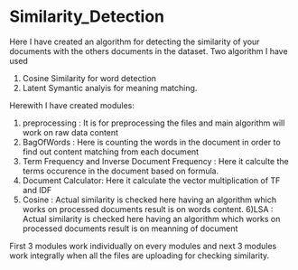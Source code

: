 # Similarity_Detection
Here I have created an algorithm for detecting the similarity of your documents with the others documents in the dataset. Two algorithm I have used 
1. Cosine Similarity for word detection
2. Latent Symantic analyis for meaning matching.

Herewith I have created modules:
1) preprocessing : It is for preprocessing the files and main algorithm will work on raw data content
2) BagOfWords : Here is counting the words in the document in order to find out content matching from each document
3) Term Frequency and Inverse Document Frequency : Here it calculte the terms occurence in the document based on formula.
4) Document Calculator: Here it calculate the vector multiplication of TF and IDF
5) Cosine : Actual similarity is checked here having an algorithm which works on processed documents result is on words content.
6)LSA :  Actual similarity is checked here having an algorithm which works on processed documents result is on meanning of document

First 3 modules work individually on every modules and next 3 modules work integrally when all the files are uploading for checking similarity.
